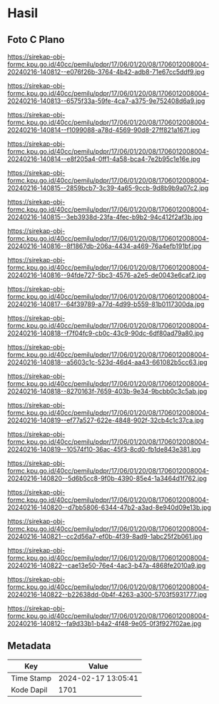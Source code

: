 # Hasil

## Foto C Plano

https://sirekap-obj-formc.kpu.go.id/40cc/pemilu/pdpr/17/06/01/20/08/1706012008004-20240216-140812--e076f26b-3764-4b42-adb8-71e67cc5ddf9.jpg

https://sirekap-obj-formc.kpu.go.id/40cc/pemilu/pdpr/17/06/01/20/08/1706012008004-20240216-140813--6575f33a-59fe-4ca7-a375-9e752408d6a9.jpg

https://sirekap-obj-formc.kpu.go.id/40cc/pemilu/pdpr/17/06/01/20/08/1706012008004-20240216-140814--f1099088-a78d-4569-90d8-27ff821a167f.jpg

https://sirekap-obj-formc.kpu.go.id/40cc/pemilu/pdpr/17/06/01/20/08/1706012008004-20240216-140814--e8f205a4-0ff1-4a58-bca4-7e2b95c1e16e.jpg

https://sirekap-obj-formc.kpu.go.id/40cc/pemilu/pdpr/17/06/01/20/08/1706012008004-20240216-140815--2859bcb7-3c39-4a65-9ccb-9d8b9b9a07c2.jpg

https://sirekap-obj-formc.kpu.go.id/40cc/pemilu/pdpr/17/06/01/20/08/1706012008004-20240216-140815--3eb3938d-23fa-4fec-b9b2-94c412f2af3b.jpg

https://sirekap-obj-formc.kpu.go.id/40cc/pemilu/pdpr/17/06/01/20/08/1706012008004-20240216-140816--8f1867db-206a-4434-a469-76a4efb191bf.jpg

https://sirekap-obj-formc.kpu.go.id/40cc/pemilu/pdpr/17/06/01/20/08/1706012008004-20240216-140816--94fde727-5bc3-4576-a2e5-de0043e6caf2.jpg

https://sirekap-obj-formc.kpu.go.id/40cc/pemilu/pdpr/17/06/01/20/08/1706012008004-20240216-140817--64f39789-a77d-4d99-b559-81b0117300da.jpg

https://sirekap-obj-formc.kpu.go.id/40cc/pemilu/pdpr/17/06/01/20/08/1706012008004-20240216-140818--f7f04fc9-cb0c-43c9-90dc-6df80ad79a80.jpg

https://sirekap-obj-formc.kpu.go.id/40cc/pemilu/pdpr/17/06/01/20/08/1706012008004-20240216-140818--a5603c1c-523d-46d4-aa43-661082b5cc63.jpg

https://sirekap-obj-formc.kpu.go.id/40cc/pemilu/pdpr/17/06/01/20/08/1706012008004-20240216-140818--8270163f-7659-403b-9e34-9bcbb0c3c5ab.jpg

https://sirekap-obj-formc.kpu.go.id/40cc/pemilu/pdpr/17/06/01/20/08/1706012008004-20240216-140819--ef77a527-622e-4848-902f-32cb4c1c37ca.jpg

https://sirekap-obj-formc.kpu.go.id/40cc/pemilu/pdpr/17/06/01/20/08/1706012008004-20240216-140819--10574f10-36ac-45f3-8cd0-fb1de843e381.jpg

https://sirekap-obj-formc.kpu.go.id/40cc/pemilu/pdpr/17/06/01/20/08/1706012008004-20240216-140820--5d6b5cc8-9f0b-4390-85e4-1a3464d1f762.jpg

https://sirekap-obj-formc.kpu.go.id/40cc/pemilu/pdpr/17/06/01/20/08/1706012008004-20240216-140820--d7bb5806-6344-47b2-a3ad-8e940d09e13b.jpg

https://sirekap-obj-formc.kpu.go.id/40cc/pemilu/pdpr/17/06/01/20/08/1706012008004-20240216-140821--cc2d56a7-ef0b-4f39-8ad9-1abc25f2b061.jpg

https://sirekap-obj-formc.kpu.go.id/40cc/pemilu/pdpr/17/06/01/20/08/1706012008004-20240216-140822--cae13e50-76e4-4ac3-b47a-4868fe2010a9.jpg

https://sirekap-obj-formc.kpu.go.id/40cc/pemilu/pdpr/17/06/01/20/08/1706012008004-20240216-140822--b22638dd-0b4f-4263-a300-5703f5931777.jpg

https://sirekap-obj-formc.kpu.go.id/40cc/pemilu/pdpr/17/06/01/20/08/1706012008004-20240216-140812--fa9d33b1-b4a2-4f48-9e05-0f3f927f02ae.jpg


## Metadata

| Key        | Value               |
| ---------- | ------------------- |
| Time Stamp | 2024-02-17 13:05:41 |
| Kode Dapil | 1701                |



